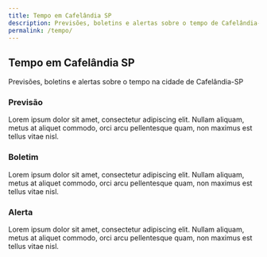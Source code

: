 ```yaml
---
title: Tempo em Cafelândia SP
description: Previsões, boletins e alertas sobre o tempo de Cafelândia-SP
permalink: /tempo/
---
```


## Tempo em Cafelândia SP
Previsões, boletins e alertas sobre o tempo na cidade de Cafelândia-SP

### Previsão
Lorem ipsum dolor sit amet, consectetur adipiscing elit. Nullam aliquam, metus at aliquet commodo, orci arcu pellentesque quam, non maximus est tellus vitae nisl.

### Boletim
Lorem ipsum dolor sit amet, consectetur adipiscing elit. Nullam aliquam, metus at aliquet commodo, orci arcu pellentesque quam, non maximus est tellus vitae nisl.

### Alerta
Lorem ipsum dolor sit amet, consectetur adipiscing elit. Nullam aliquam, metus at aliquet commodo, orci arcu pellentesque quam, non maximus est tellus vitae nisl.
